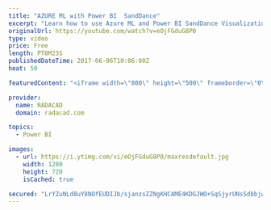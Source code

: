 ```yaml
---
title: "AZURE ML with Power BI  SandDance"
excerpt: "Learn how to use Azure ML and Power BI SandDance Visualization"
originalUrl: https://youtube.com/watch?v=eOjFGduG8P0
type: video
price: Free
length: PT8M23S
publishedDateTime: 2017-06-06T10:06:00Z
heat: 50

featuredContent: "<iframe width=\"800\" height=\"500\" frameborder=\"0\" src=\"https://www.youtube.com/embed/eOjFGduG8P0\" allow=\"accelerometer; autoplay; encrypted-media; gyroscope; picture-in-picture\" allowfullscreen></iframe>"

provider:
  name: RADACAD
  domain: radacad.com

topics:
  - Power BI

images:
  - url: https://i.ytimg.com/vi/eOjFGduG8P0/maxresdefault.jpg
    width: 1280
    height: 720
    isCached: true

secured: "LrYZuNLd8uY8NOfEUDIJb/sjanzsZZNgKHCAME4KDGJWO+SqSjyrUNsSdbbjwW1TrmnEh1//1PwM3OQOq/Hz7sSA+GX4KfxyVER2tRaNfNVRbWLPL3NgtcC3spzOOMzUMp9GA7YTn/DAJb5AnHF6coX2BO0Qdt7SbQ/I54i8VvgSzlaIe7M/ks6isC33kF55j5mBxIOcTeUKMSoIVXpuEXRUo14QXAxEb002yRnmhh+yfcjhRfq9fzT6o1GYzMA0dbCD3bk3/SYYo6HctE9DrUqDDLRzSs0CiD6CF4oMwMEHTyIkOVGdfP33RXCLoPHQQpHlHrAiXFReR/F8bmwNw38EVRjW+wxsz2ChtafdbJHyu0ROjDAR8mRIGLVhJC4BQ8BndMrHa7mX9xYRBTgDMcufdsXKEWUSfS7ss5sGqes=;5kX0pF1YCIX+zWR030jrLA=="
---
```


